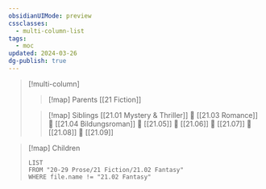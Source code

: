```yaml
---
obsidianUIMode: preview
cssclasses:
  - multi-column-list
tags:
  - moc
updated: 2024-03-26
dg-publish: true
---
```

> [!multi-column]
> 
> > [!map] Parents
> > [[21 Fiction]]
> 
> > [!map] Siblings
> > [[21.01 Mystery & Thriller]] 💠 [[21.03 Romance]] 💠 [[21.04 Bildungsroman]] 💠 [[21.05]] 💠 [[21.06]] 💠 [[21.07]] 💠 [[21.08]] 💠 [[21.09]]

> [!map] Children
> ```dataview
> LIST
> FROM "20-29 Prose/21 Fiction/21.02 Fantasy"
> WHERE file.name != "21.02 Fantasy"
> ```
